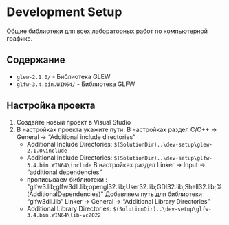 # Development Setup

Общие библиотеки для всех лабораторных работ по компьютерной графике.

## Содержание
- `glew-2.1.0/` - Библиотека GLEW
- `glfw-3.4.bin.WIN64/` - Библиотека GLFW

## Настройка проекта
1. Создайте новый проект в Visual Studio
2. В настройках проекта укажите пути:
В настройках раздел C/C++ → General → “Additional include directories”
   - Additional Include Directories: `$(SolutionDir)..\dev-setup\glew-2.1.0\include`
   - Additional Include Directories: `$(SolutionDir)..\dev-setup\glfw-3.4.bin.WIN64\include`
В настройках раздел Linker → Input → “additional dependencies”
   - прописываем библиотеки : "glfw3.lib;glfw3dll.lib;opengl32.lib;User32.lib;GDI32.lib;Shell32.lib;%(AdditionalDependencies)"
Добавляем путь для библиотеки “glfw3dll.lib” Linker → General → “Additional Library Directories”
   - Additional Library Directories: `$(SolutionDir)..\dev-setup\glfw-3.4.bin.WIN64\lib-vc2022`